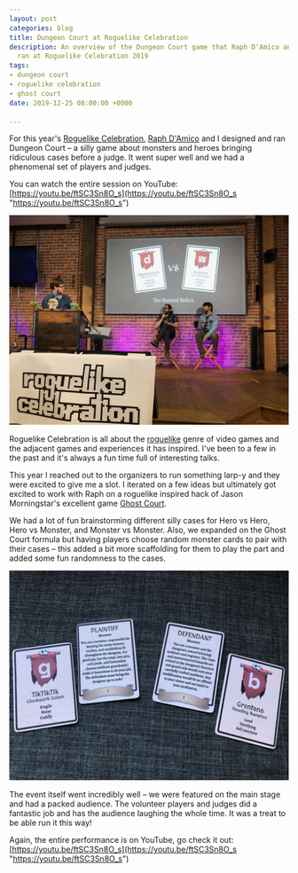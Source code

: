 ```yaml
---
layout: post
categories: blog
title: Dungeon Court at Roguelike Celebration
description: An overview of the Dungeon Court game that Raph D'Amico and Randy Lubin
  ran at Roguelike Celebration 2019
tags:
- dungeon court
- roguelike celebration
- ghost court
date: 2019-12-25 08:00:00 +0000

---
```

For this year's [Roguelike Celebration](https://roguelike.club/), [Raph D'Amico](http://www.raphdamico.com/) and I designed and ran Dungeon Court – a silly game about monsters and heroes bringing ridiculous cases before a judge. It went super well and we had a phenomenal set of players and judges.

You can watch the entire session on YouTube: [https://youtu.be/ftSC3Sn8O_s](https://youtu.be/ftSC3Sn8O_s "https://youtu.be/ftSC3Sn8O_s")

![](/uploads/IMG_3543.jpeg)

Roguelike Celebration is all about the [roguelike](https://en.wikipedia.org/wiki/Roguelike) genre of video games and the adjacent games and experiences it has inspired. I've been to a few in the past and it's always a fun time full of interesting talks.

This year I reached out to the organizers to run something larp-y and they were excited to give me a slot. I iterated  on a few ideas but ultimately got excited to work with Raph on a roguelike inspired hack of Jason Morningstar's excellent game [Ghost Court](https://bullypulpitgames.com/games/ghost-court/).

We had a lot of fun brainstorming different silly cases for Hero vs Hero, Hero vs Monster, and Monster vs Monster. Also, we expanded on the Ghost Court formula but having players choose random monster cards to pair with their cases – this added a bit more scaffolding for them to play the part and added some fun randomness to the cases.

![](/uploads/IMG_3542.jpeg)

The event itself went incredibly well – we were featured on the main stage and had a packed audience. The volunteer players and judges did a fantastic job and has the audience laughing the whole time. It was a treat to be able run it this way!

Again, the entire performance is on YouTube, go check it out: [https://youtu.be/ftSC3Sn8O_s](https://youtu.be/ftSC3Sn8O_s "https://youtu.be/ftSC3Sn8O_s")